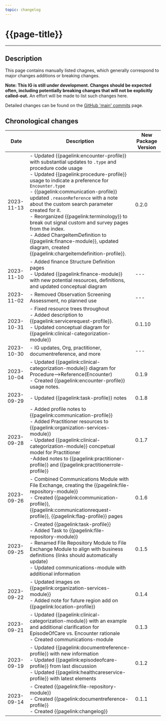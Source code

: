 ```yaml
---
topic: changelog
---
```


# {{page-title}}

---

## Description

This page contains manually listed chagnes, which generally correspond to major changes additions or breaking changes.

**Note:  This IG is still under development.  Changes should be expected often, including potentially breaking changes that will not be explicitly called-out.**  An effort will be made to list such changes here.

Detailed changes can be found on the [GitHub 'main' commits](https://github.com/enjoysparkling/signal-mso-fhir-profiles/commits/main) page.

## Chronological changes

| Date | Description | New Package Version |
| --- | --- | --- |
| 2023-11-13 | - Updated {{pagelink:encounter-profile}} with substantial updates to `.type` and procedure code usage <br /> - Updated {{pagelink:procedure-profile}} usage to indicate a preference for `Encounter.type` <br /> - {{pagelink:communication-profile}} updated `.reasonReference` with a note about the custom search parameter created for it. <br /> - Reorganized {{pagelink:terminology}} to break out signal custom and survey pages from the index. <br /> - Added ChargeItemDefinition to {{pagelink:finance-module}}, updated diagram, created {{pagelink:chargeitemdefinition-profile}}. | 0.2.0 |
| 2023-11-10 | - Added finance Structure Definition pages <br /> - Updated {{pagelink:finance-module}} with new potential resources, definitions, and updated conceptual diagram | --- |
| 2023-11-02 | - Removed Observation Screening Assessment, no planned use | --- |
| 2023-10-31 | - Fixed resource trees throughout <br /> - Added description to {{pagelink:servicerequest-profile}}. <br /> - Updated conceptual diagram for {{pagelink:clinical-categorization-module}} | 0.1.10 |
| 2023-10-30 | - IG updates, Org, practitioner, documentreference, and more | --- |
| 2023-10-04 | - Updated {{pagelink:clinical-categorization-module}} diagram for Procedure-->Reference(Encounter) <br /> - Created {{pagelink:encounter-profile}} usage notes. | 0.1.9 |
| 2023-09-29 | - Updated {{pagelink:task-profile}} notes | 0.1.8 |
| 2023-09-28 | - Added profile notes to {{pagelink:communication-profile}} <br /> - Added Practitioner resources to {{pagelink:organization-services-module}} <br /> - Updated {{pagelink:clinical-categorization-module}} concpetual model for Practitioner <br /> -Added notes to {{pagelink:practitioner-profile}} and {{pagelink:practitionerrole-profile}} | 0.1.7 |
| 2023-09-26 | - Combined Communications Module with File Exchange, creating the {{pagelink:file-repository-module}} <br /> - Created {{pagelink:communication-profile}}, {{pagelink:communicationrequest-profile}}, {{pagelink:flag-profile}} pages | 0.1.6 |
| 2023-09-25 | - Created {{pagelink:task-profile}} <br /> - Added Task to {{pagelink:file-repository-module}} <br /> - Renamed File Repository Module to File Exchange Module to align with business definitions (links should automatically update) <br /> - Updated communications-module with additional information | 0.1.5 |
| 2023-09-22 | - Updated images on {{pagelink:organization-services-module}} <br /> - Added note for future region add on {{pagelink:location-profile}} | 0.1.4 |
| 2023-09-21 | - Updated {{pagelink:clinical-categorization-module}} with an example and additional clarification for EpisodeOfCare vs. Encounter rationale <br /> - Created communications-module | 0.1.3 |
| 2023-09-19 | - Updated {{pagelink:documentreference-profile}} with new information <br /> - Updated {{pagelink:episodeofcare-profile}} from last discussion <br /> - Updated {{pagelink:healthcareservice-profile}} with latest elements | 0.1.2 |
| 2023-09-14 | - Created {{pagelink:file-repository-module}}  <br /> - Created {{pagelink:documentreference-profile}} <br /> - Created {{pagelink:changelog}}| 0.1.1 |

